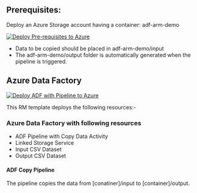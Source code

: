 
## Prerequisites:

Deploy an Azure Storage account having a container: adf-arm-demo

[![Deploy Pre-requisites to Azure](https://aka.ms/deploytoazurebutton)](https://portal.azure.com/#create/Microsoft.Template/uri/https%3A%2F%2Fraw.githubusercontent.com%2Finsidero%2FAzure-Data-Solutions-ARM-Templates%2Fmaster%2F101-Azure-Storage-with-container%2Fstorage_account_with_container_arm_template.json)

- Data to be copied should be placed in adf-arm-demo/input
- The adf-arm-demo/output folder is automatically generated when the pipeline is triggered.

## Azure Data Factory

[![Deploy ADF with Pipeline to Azure](https://aka.ms/deploytoazurebutton)](https://portal.azure.com/#create/Microsoft.Template/uri/https%3A%2F%2Fraw.githubusercontent.com%2Finsidero%2FAzure-Data-Solutions-ARM-Templates%2Fmaster%2F201-Azure-Data-Factory-with-Sample-Pipeline%2Farm_template.json)

This RM template deploys the following resources:-

### Azure Data Factory with following resources
- ADF Pipeline with Copy Data Activity
- Linked Storage Service
- Input CSV Dataset
- Output CSV Dataset

#### ADF Copy Pipeline 

The pipeline copies the data from [conatiner]/input to [container]/output.
